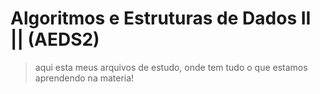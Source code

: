 #  Algoritmos e Estruturas de Dados II || (AEDS2)

>aqui esta meus arquivos de estudo, onde tem tudo o que estamos aprendendo na materia!  
